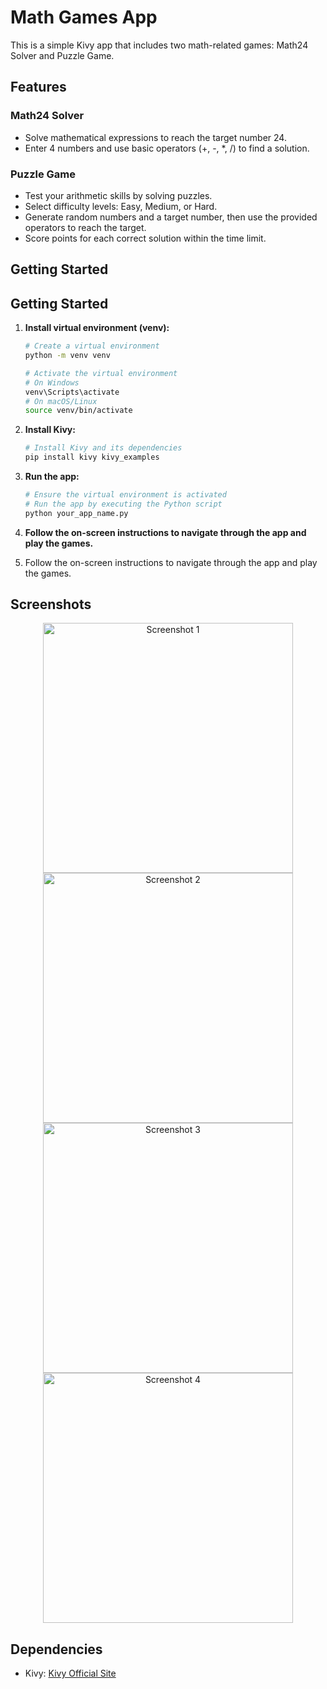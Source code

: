# Math Games App

This is a simple Kivy app that includes two math-related games: Math24 Solver and Puzzle Game.

## Features

### Math24 Solver
- Solve mathematical expressions to reach the target number 24.
- Enter 4 numbers and use basic operators (+, -, *, /) to find a solution.

### Puzzle Game
- Test your arithmetic skills by solving puzzles.
- Select difficulty levels: Easy, Medium, or Hard.
- Generate random numbers and a target number, then use the provided operators to reach the target.
- Score points for each correct solution within the time limit.

## Getting Started

## Getting Started

1. **Install virtual environment (venv):**

    ```bash
    # Create a virtual environment
    python -m venv venv

    # Activate the virtual environment
    # On Windows
    venv\Scripts\activate
    # On macOS/Linux
    source venv/bin/activate
    ```

2. **Install Kivy:**

    ```bash
    # Install Kivy and its dependencies
    pip install kivy kivy_examples
    ```

3. **Run the app:**

    ```bash
    # Ensure the virtual environment is activated
    # Run the app by executing the Python script
    python your_app_name.py
    ```

4. **Follow the on-screen instructions to navigate through the app and play the games.**

3. Follow the on-screen instructions to navigate through the app and play the games.

## Screenshots

<div align="center">
    <img src="https://github.com/apolloS125/Kivy_app/assets/100780943/0aeab369-6634-4635-8cbb-85455314d121.png" alt="Screenshot 1" width="400"/>
    <img src="https://github.com/apolloS125/Kivy_app/assets/100780943/f94a10a5-5a8f-4ac9-a9d4-c7b23e874b97.png" alt="Screenshot 2" width="400"/>
</div>

<div align="center">
    <img src="https://github.com/apolloS125/Kivy_app/assets/100780943/daf0d35f-de13-498b-874b-99e854be802f.png" alt="Screenshot 3" width="400"/>
    <img src="https://github.com/apolloS125/Kivy_app/assets/100780943/ded55a77-5473-4afa-beb1-62d7c579fe61.png" alt="Screenshot 4" width="400"/>
</div>



## Dependencies

- Kivy: [Kivy Official Site](https://kivy.org/)

